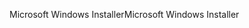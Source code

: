 <span data-ttu-id="66975-101">Microsoft Windows Installer</span><span class="sxs-lookup"><span data-stu-id="66975-101">Microsoft Windows Installer</span></span>